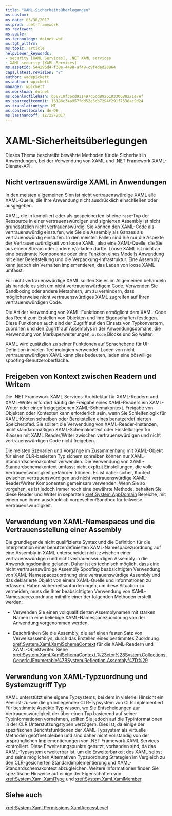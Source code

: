 ```yaml
---
title: "XAML-Sicherheitsüberlegungen"
ms.custom: 
ms.date: 03/30/2017
ms.prod: .net-framework
ms.reviewer: 
ms.suite: 
ms.technology: dotnet-wpf
ms.tgt_pltfrm: 
ms.topic: article
helpviewer_keywords:
- security [XAML Services], .NET XAML services
- XAML security [XAML Services]
ms.assetid: 544296d4-f38e-4498-af49-c9f4dad28964
caps.latest.revision: "7"
author: wadepickett
ms.author: wpickett
manager: wpickett
ms.workload: dotnet
ms.openlocfilehash: b58719f36cd911497c5cd892610330688221e7ef
ms.sourcegitcommit: 16186c34a957fdd52e5db7294f291f7530ac9d24
ms.translationtype: MT
ms.contentlocale: de-DE
ms.lasthandoff: 12/22/2017
---
```

# <a name="xaml-security-considerations"></a>XAML-Sicherheitsüberlegungen
Dieses Thema beschreibt bewährte Methoden für die Sicherheit in Anwendungen, bei der Verwendung von XAML und .NET Framework-XAML-Dienste-API.  
  
## <a name="untrusted-xaml-in-applications"></a>Nicht vertrauenswürdige XAML in Anwendungen  
 In den meisten allgemeinen Sinn ist nicht vertrauenswürdige XAML alle XAML-Quelle, die Ihre Anwendung nicht ausdrücklich einschließen oder ausgegeben.  
  
 XAML, die in kompiliert oder als gespeicherten ist eine `resx`-Typ der Ressource in einer vertrauenswürdigen und signierten Assembly ist nicht grundsätzlich nicht vertrauenswürdig. Sie können den XAML-Code als vertrauenswürdig einstufen, wie Sie die Assembly als Ganzes als vertrauenswürdig einstufen. In den meisten Fällen sind Sie nur die Aspekte der Vertrauenswürdigkeit von loose XAML, also eine XAML-Quelle, die Sie aus einem Stream oder andere e/a-laden dürfte. Loose XAML ist nicht an eine bestimmte Komponente oder eine Funktion eines Modells Anwendung mit einer Bereitstellung und die Verpackung-Infrastruktur. Eine Assembly kann jedoch ein Verhalten implementieren, das Laden von loose XAML umfasst.  
  
 Für nicht vertrauenswürdige XAML sollten Sie es im Allgemeinen behandeln als handele es sich um nicht vertrauenswürdigem Code. Verwenden Sie Sandboxing oder andere Metaphern, um zu verhindern, dass möglicherweise nicht vertrauenswürdiges XAML zugreifen auf Ihren vertrauenswürdigen Code.  
  
 Die Art der Verwendung von XAML-Funktionen ermöglicht dem XAML-Code das Recht zum Erstellen von Objekten und ihre Eigenschaften festlegen. Diese Funktionen auch sind der Zugriff auf den Einsatz von Typkonvertern, zuordnen und den Zugriff auf Assemblys in der Anwendungsdomäne, die Verwendung von Markuperweiterungen, `x:Code` Blöcke und So weiter.  
  
 XAML wird zusätzlich zu seiner Funktionen auf Sprachebene für UI-Definition in vielen Technologien verwendet. Laden von nicht vertrauenswürdigen XAML kann dies bedeuten, laden eine böswillige spoofing-Benutzeroberfläche.  
  
## <a name="sharing-context-between-readers-and-writers"></a>Freigeben von Kontext zwischen Readern und Writern  
 Die .NET Framework XAML Services-Architektur für XAML-Readern und XAML-Writer erfordert häufig die Freigabe eines XAML-Readers ein XAML-Writer oder einen freigegebenen XAML-Schemakontext. Freigabe von Objekten oder Kontexten kann erforderlich sein, wenn Sie Schleifenlogik für XAML-Knoten schreiben oder Bereitstellen eines benutzerdefinierten Speicherpfad. Sie sollten die Verwendung von XAML-Reader-Instanzen, nicht standardmäßigen XAML-Schemakontext oder Einstellungen für Klassen mit XAML Reader/Writer zwischen vertrauenswürdigen und nicht vertrauenswürdigen Code nicht freigeben.  
  
 Die meisten Szenarien und Vorgänge im Zusammenhang mit XAML-Objekt für einen CLR-basierten Typ sichern schreiben können nur XAML-Standardschemakontext verwenden. Die Verwendung von XAML-Standardschemakontext umfasst nicht explizit Einstellungen, die volle Vertrauenswürdigkeit gefährden können. Es ist daher sicher, Kontext zwischen vertrauenswürdigen und nicht vertrauenswürdige XAML-Reader/Writer Komponenten gemeinsam verwenden. Wenn Sie so vorgehen, es ist jedoch immer noch eine bewährte Methode, behalten Sie diese Reader und Writer in separaten <xref:System.AppDomain> Bereiche, mit einem von ihnen ausdrücklich vorgesehen/Sandbox für teilweise Vertrauenswürdigkeit.  
  
## <a name="xaml-namespaces-and-assembly-trust"></a>Verwendung von XAML-Namespaces und die Vertrauensstellung einer Assembly  
 Die grundlegende nicht qualifizierte Syntax und die Definition für die Interpretation einer benutzerdefinierten XAML-Namespacezuordnung auf eine Assembly in XAML unterscheidet nicht zwischen einer vertrauenswürdigen und nicht vertrauenswürdigen Assembly in die Anwendungsdomäne geladen. Daher ist es technisch möglich, dass eine nicht vertrauenswürdige Assembly Spoofing beabsichtigten Verwendung von XAML-Namespacezuordnung eine vertrauenswürdige Assembly und das deklarierte Objekt von einem XAML-Quelle und Informationen zu erfassen. Haben sicherheitsanforderungen, um diese Situation zu vermeiden, muss die Ihrer beabsichtigten Verwendung von XAML-Namespacezuordnung mithilfe einer der folgenden Methoden erstellt werden:  
  
-   Verwenden Sie einen vollqualifizierten Assemblynamen mit starken Namen in eine beliebige XAML-Namespacezuordnung von der Anwendung vorgenommen werden.  
  
-   Beschränken Sie die Assembly, die auf einen festen Satz von Verweisassemblys, durch das Erstellen eines bestimmtes Zuordnung <xref:System.Xaml.XamlSchemaContext> für die XAML-Readern und XAML-Objektwriter. Siehe <xref:System.Xaml.XamlSchemaContext.%23ctor%28System.Collections.Generic.IEnumerable%7BSystem.Reflection.Assembly%7D%29>.  
  
## <a name="xaml-type-mapping-and-type-system-access"></a>Verwendung von XAML-Typzuordnung und Systemzugriff Typ  
 XAML unterstützt eine eigene Typsystems, bei dem in vielerlei Hinsicht ein Peer ist-zu-wie die grundlegenden CLR-Typsystem von CLR implementiert. Für bestimmte Aspekte Typ wissen, wo Sie Entscheidungen zur Vertrauenswürdigkeit der über einen Typ basierend auf seiner Typinformationen vornehmen, sollten Sie jedoch auf die Typinformationen in der CLR Unterstützungstypen verzögern. Dies ist, da einige der spezifischen Berichtsfunktionen der XAML-Typsystem als virtuelle Methoden geöffnet bleiben und sind daher nicht vollständig von der ursprünglichen Implementierungen von .NET Framework XAML Services kontrolliert. Diese Erweiterungspunkte genutzt, vorhanden sind, da das XAML-Typsystem erweiterbar ist, um die Erweiterbarkeit des XAML selbst und seine möglichen Alternativen Typzuordnung Strategien im Vergleich zu den CLR-gesicherten Standardimplementierung und XAML-Standardschemakontext abzugleichen. Weitere Informationen finden Sie spezifische Hinweise auf einige der Eigenschaften von <xref:System.Xaml.XamlType> und <xref:System.Xaml.XamlMember>.  
  
## <a name="see-also"></a>Siehe auch  
 <xref:System.Xaml.Permissions.XamlAccessLevel>
